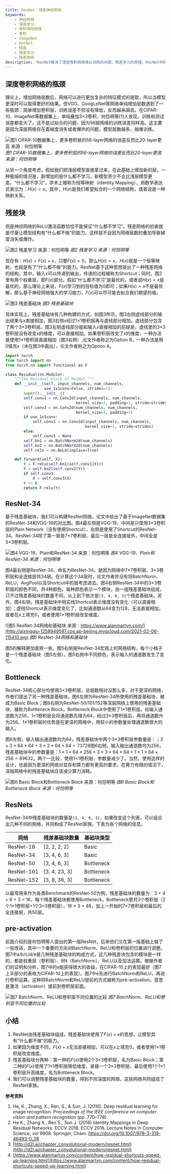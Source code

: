 ```yaml
---
title: ResNet：残差神经网络
keywords: 
    - 神经网络
    - 深度学习
    - 卷积神经网络
    - 卷积
    - ImageNet
    - ResNet
    - 残差
    - 残差学习
    - 残差网络
description: "ResNet解决了深度卷积网络难以训练的问题。残差学习的原理。ResNet中Bottleneck和Basic有什么区别？"
---
```




## 深度卷积网络的瓶颈

理论上，增加网络层数后，网络可以进行更加复杂的特征模式的提取，所以当模型更深时可以取得更好的结果。但VGG、GoogLeNet等网络单纯增加层数遇到了一些瓶颈：简单增加卷积层，训练误差不但没有降低，反而越来越高。在CIFAR-10、ImageNet等数据集上，单纯叠加3×3卷积，何恺明等[1]人发现，训练和测试误差都变大了。这不是过拟合的问题，因为56层网络的训练误差同样高。这主要是因为深层网络存在着梯度消失或者爆炸的问题，模型层数越多，越难训练。

![图1 CIFAR-10数据集上，更多卷积层的56-layer网络的误差反而比20-layer更高 来源：何恺明等](http://aixingqiu-1258949597.cos.ap-beijing.myqcloud.com/2021-02-05-160027.png)
*图1 CIFAR-10数据集上，更多卷积层的56-layer网络的误差反而比20-layer更高 来源：何恺明等*

从另一个角度考虑，假如我们把浅层模型直接拿过来，在此基础上增加新的层，一种极端的情况是，新增加的层什么都不学习，新模型至少不会比浅层模型更差。“什么都不学习”，学术上被称为恒等映射（Identity Mapping），用数学表达式表示为：$H(x) = x$。其中，$H(x)$是我们希望拟合的一个网络结构，或者说是一种映射关系。

## 残差块

但是神经网络的ReLU激活函数恰恰不能保证“什么都不学习”。残差网络的初衷就是尽量让模型结构有“什么都不做”的能力，这样就不会因为网络层数的叠加导致梯度消失或爆炸。

![图2 残差学习 来源：何恺明等](http://aixingqiu-1258949597.cos.ap-beijing.myqcloud.com/2021-02-05-160034.png)
*图2 残差学习 来源：何恺明等*

现在有：$H(x) = F(x) + x$，只要$F(x) = 0$，那么$H(x) = x$，$H(x)$就是一个恒等映射，也就是有了“什么都不做”的能力。ResNet基于这种思想提出了一种残差网络的结构，其中，输入$x$可以传递到输出，传递的过程被称为Shortcut；同时，图2里有两个权重层，即$F(x)$部分。假如“什么都不学习”是最优的，或者说$H(x) = x$是最优的，那么理论上来说，$F(x)$学习到的目标值为0即可；如果$H(x) = x$不是最优解，那么基于神经网络强大的学习能力，$F(x)$可以尽可能去拟合我们期望的值。

![图3 残差基础块](http://aixingqiu-1258949597.cos.ap-beijing.myqcloud.com/2021-02-05-160039.png)
*图3 残差基础块*

具体实现上，残差基础块有几种构建的方式，如图3所示。图3左侧虚线部分的输出结果与$x$直接相加，图3右侧$x$经过1×1卷积层再与虚线部分相加。虚线部分包含了两个3×3卷积层。图3左侧虚线部分能和输入$x$直接相加的前提是，虚线里的3×3卷积层没有改变$x$的维度，可以直接相加。如果卷积层改变了$x$的维度，一种办法是使用1×1卷积层直接相加（图3右侧）,论文作者称之为Option B，一种办法是用0填充$x$（未在图3中画出），论文作者称之为Option A。

```python
import torch
from torch import nn
from torch.nn import functional as F

class Residual(nn.Module):
    """The Residual block of ResNet."""
    def __init__(self, input_channels, num_channels,
                 use_1x1conv=False, strides=1):
        super().__init__()
        self.conv1 = nn.Conv2d(input_channels, num_channels,
                               kernel_size=3, padding=1, stride=strides)
        self.conv2 = nn.Conv2d(num_channels, num_channels,
                               kernel_size=3, padding=1)
        if use_1x1conv:
            self.conv3 = nn.Conv2d(input_channels, num_channels,
                                   kernel_size=1, stride=strides)
        else:
            self.conv3 = None
        self.bn1 = nn.BatchNorm2d(num_channels)
        self.bn2 = nn.BatchNorm2d(num_channels)
        self.relu = nn.ReLU(inplace=True)

    def forward(self, X):
        Y = F.relu(self.bn1(self.conv1(X)))
        Y = self.bn2(self.conv2(Y))
        if self.conv3:
            X = self.conv3(X)
        Y += X
        return F.relu(Y)
```

## ResNet-34

基于残差基础块，我们可以构建ResNet网络，论文中给出了基于ImageNet数据集的ResNet-34和VGG-19的对比图。图4最左侧是VGG-19，中间是只使用3×3卷积层的Plain Network（没有使用Shortcut），右侧是使用了Shortcut的ResNet-34。ResNet-34除了第一层是7×7卷积层、最后一层是全连接层外，中间全是3×3卷积层。

![图4 VGG-19、Plain和ResNet-34 来源：何恺明等](http://aixingqiu-1258949597.cos.ap-beijing.myqcloud.com/2021-02-05-160044.png)
*图4 VGG-19、Plain和ResNet-34 来源：何恺明等*

图4最右侧是ResNet-34，命名为ResNet-34，是因为网络中7×7卷积层、3×3卷积层和全连接层共34层。在计算这个34层时，论文作者并没有将BatchNorm、ReLU、AvgPool以及Shortcut中的层考虑进去。图4右侧ResNet-34中的3×3卷积层的颜色不同，共4种颜色。每种颜色表示一个模块，由一组残差基础块组成，只不过残差基础块的数量不同，从上到下依次是`[3, 4, 6, 3]`个残差基础块。另外，图4右侧，残差基础块中用实线Shortcut表示维度没有变化（可以直接相加）；虚线Shortcut表示维度变化了，比如通道数从64变为128，无法直接相加，或者在$x$上填充0，或者使用1×1卷积层改变维度。

![图5 ResNet-34网络和基础块 来源：https://www.alanmartyn.com/](http://aixingqiu-1258949597.cos.ap-beijing.myqcloud.com/2021-02-06-115410.jpg)
*图5 ResNet-34网络和基础块*

图5的解释更加直观一些，图5右侧是ResNet-34宏观上的网络结构，每个小格子是一个残差基础块（图5左侧）。图5右侧中不同颜色，表示输入的通道数发生了变化。
## Bottleneck

ResNet-34核心部分均使用3×3卷积层，总层数相对没那么多，对于更深的网络，作者们提出了另一种残差基础块。图6左侧为ResNet-34所使用的残差基础块，被成为Basic Block；图6右侧为ResNet-50/101/152等深层网络上使用的残差基础块，被称为Bottleneck Block，Bottleneck Block中使用了1×1卷积层。如输入通道数为256，1×1卷积层会将通道数先降为64，经过3×3卷积层后，再将通道数升为256。1×1卷积层的优势是在更深的网络中，用较小的参数量处理通道数很大的输入。

图6左侧，输入输出通道数均为64，残差基础块中两个3×3卷积层参数量是：$；3 \times 3 \times 64 \times 64 + 3 \times 3 \times 64 \times 64 = 73728$图6右侧，输入输出通道数均为256，残差基础块中的参数量是：$1 \times 1 \times 64 \times 256 + 3 \times 3 \times 64 \times 64 + 1 \times 1 \times 64 \times 256 = 69632$。两个一比较，使用1×1卷积层，参数量减少了。当然，使用这样的设计，也是因为更深的网络对显存和算力都有更高的要求，在算力有限的情况下，深层网络中的残差基础块应该减少算力消耗。

![图6 Basic Block和Bottleneck Block 来源：何恺明等](http://aixingqiu-1258949597.cos.ap-beijing.myqcloud.com/2021-02-05-160050.png)
*图6 Basic Block和Bottleneck Block 来源：何恺明等*

## ResNets

ResNet-34中残差基础块的数量是`[3, 4, 6, 3]`，如果改变这个列表，可以组合出几种不同的网络，共同构成了ResNet家族。下表为各个网络的信息。

| 网络       | 残差基础块数量 | 基础块类型 |
| ---------- | -------------- | ---------- |
| ResNet-18  | [2, 2, 2, 2]   | Basic      |
| ResNet-34  | [3, 4, 6, 3]   | Basic      |
| ResNet-50  | [3, 4, 6, 3]   | Bottleneck |
| ResNet-101 | [3, 4, 23, 3]  | Bottleneck |
| ResNet-152 | [3, 8, 36, 3]  | Bottleneck |

以最常用来作为各类Benchmark的ResNet-50为例，残差基础块的数量为：3 + 4 + 6 + 3 = 16，每个残差基础块都使用Bottleneck，Bottleneck里共3个卷积层（2个1×1卷积层+1个3×3卷积层），16 × 3 = 48，加上一开始的7×7卷积层和最后的全连接层，共50层。

## pre-activation

前面介绍的是何恺明等人提出的第一版ResNet，后来他们又在第一版基础上做了一些改进，其中一个重要的方向对BatchNorm、ReLU和卷积层的位置进行调整。图7中a/b/c/d/e是几种残差基础块的构成方式，这几种残差块包含的模块是一样的，都是权重层（卷积层）、BN（BatchNorm）、ReLU以及加法运算。根据作者们的证明和分析，图7中的e能获得很大的收益，在CIFAR-10上的表现最好（图7上半部分的表格为CIFAR-10上的表现）。图7中e先进行BatchNorm和ReLU，再进行卷积运算。这种将BatchNorm和ReLU提前的方式被称为pre-activation，意思是激活（activation）提前到卷积层前面。

![图7 BatchNorm、ReLU和卷积层不同位置的比较](http://aixingqiu-1258949597.cos.ap-beijing.myqcloud.com/2021-02-06-111611.png)
*图7 BatchNorm、ReLU和卷积层不同位置的比较*

## 小结

1. ResNet由残差基础块组成，残差基础块使用了$F(x) + x$的思想，让模型具有“什么都不做”的能力。
2. 如果因为维度不同，$F(x) + x$无法直接相加，可以在$x$上填充0，或者使用1×1卷积层改变维度。
3. 残差基础块分两种：第一种的$F(x)$使用2个3×3卷积层，名为Basic Block；第二种的$F(x)$使用了1×1卷积层降低维度，紧接一个3×3卷积层，最后使用1个1×1卷积层升高维度，名为Bottleneck Block。
4. 我们可以调整残差基础块的数量，得到不同深度的网络，这些网络共同组成了ResNet家族。



**参考资料**

1. He, K., Zhang, X., Ren, S., & Sun, J. (2016). Deep residual learning for image recognition. *Proceedings of the IEEE conference on computer vision and pattern recognition* (pp. 770–778).
2. He K., Zhang X., Ren S., Sun J. (2016) Identity Mappings in Deep Residual Networks. ECCV 2016. ECCV 2016. Lecture Notes in Computer Science, vol 9908. Springer, Cham. https://doi.org/10.1007/978-3-319-46493-0_38
3. [http://d2l.ai/chapter_convolutional-modern/resnet.html](http://d2l.ai/chapter_convolutional-modern/resnet.html)
4. [https://www.alanmartyn.com/content/how-residual-shortcuts-speed-up-learning.html](https://www.alanmartyn.com/content/how-residual-shortcuts-speed-up-learning.html)
